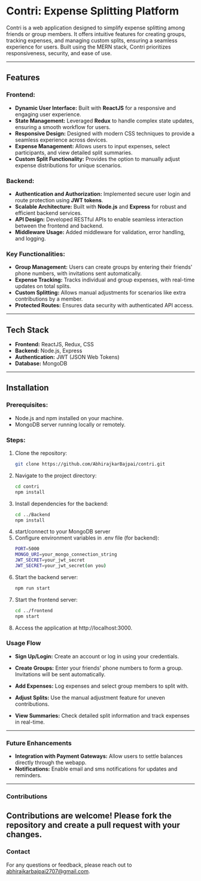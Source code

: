 # Contri: Expense Splitting Platform

Contri is a web application designed to simplify expense splitting among friends or group members. It offers intuitive features for creating groups, tracking expenses, and managing custom splits, ensuring a seamless experience for users. Built using the MERN stack, Contri prioritizes responsiveness, security, and ease of use.

---

## Features

### Frontend:
- **Dynamic User Interface:** Built with **ReactJS** for a responsive and engaging user experience.
- **State Management:** Leveraged **Redux** to handle complex state updates, ensuring a smooth workflow for users.
- **Responsive Design:** Designed with modern CSS techniques to provide a seamless experience across devices.
- **Expense Management:** Allows users to input expenses, select participants, and view detailed split summaries.
- **Custom Split Functionality:** Provides the option to manually adjust expense distributions for unique scenarios.

### Backend:
- **Authentication and Authorization:** Implemented secure user login and route protection using **JWT tokens**.
- **Scalable Architecture:** Built with **Node.js** and **Express** for robust and efficient backend services.
- **API Design:** Developed RESTful APIs to enable seamless interaction between the frontend and backend.
- **Middleware Usage:** Added middleware for validation, error handling, and logging.

### Key Functionalities:
- **Group Management:** Users can create groups by entering their friends' phone numbers, with invitations sent automatically.
- **Expense Tracking:** Tracks individual and group expenses, with real-time updates on total splits.
- **Custom Splitting:** Allows manual adjustments for scenarios like extra contributions by a member.
- **Protected Routes:** Ensures data security with authenticated API access.

---

## Tech Stack

- **Frontend:** ReactJS, Redux, CSS
- **Backend:** Node.js, Express
- **Authentication:** JWT (JSON Web Tokens)
- **Database:** MongoDB

---

## Installation

### Prerequisites:
- Node.js and npm installed on your machine.
- MongoDB server running locally or remotely.

### Steps:
1. Clone the repository:
   ```bash
   git clone https://github.com/AbhirajkarBajpai/contri.git
2. Navigate to the project directory:
   ```bash
   cd contri
   npm install
4. Install dependencies for the backend:
   ```bash
   cd ../Backend
   npm install
5. start/connect to your MongoDB server
6. Configure environment variables in .env file (for backend):
   ```bash
   PORT=5000
   MONGO_URI=your_mongo_connection_string
   JWT_SECRET=your_jwt_secret
   JWT_SECRET=your_jwt_secret(on you)
7. Start the backend server:
   ```bash
   npm run start
8. Start the frontend server:
   ```bash
   cd ../frontend
   npm start
9. Access the application at http://localhost:3000.


### Usage Flow

- **Sign Up/Login:** Create an account or log in using your credentials.

- **Create Groups:** Enter your friends' phone numbers to form a group. Invitations will be sent automatically.
- **Add Expenses:** Log expenses and select group members to split with.
- **Adjust Splits:** Use the manual adjustment feature for uneven contributions.
- **View Summaries:** Check detailed split information and track expenses in real-time.
---
### Future Enhancements
- **Integration with Payment Gateways:** Allow users to settle balances directly through the webapp.
- **Notifications:**  Enable email and sms notifications for updates and reminders.
---
### Contributions
Contributions are welcome! Please fork the repository and create a pull request with your changes.
---
### Contact
For any questions or feedback, please reach out to abhirajkarbajpai2707@gmail.com.